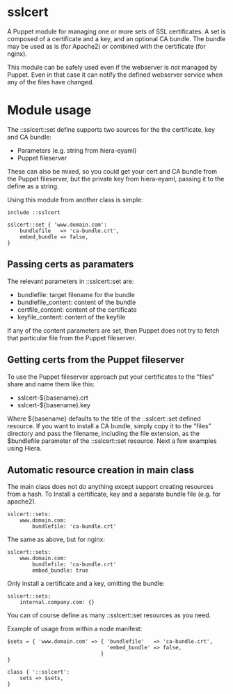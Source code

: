 # sslcert

A Puppet module for managing one or more sets of SSL certificates. A set is
composed of a certificate and a key, and an optional CA bundle. The bundle may
be used as is (for Apache2) or combined with the certificate (for nginx).

This module can be safely used even if the webserver is _not_ managed by Puppet. 
Even in that case it can notify the defined webserver service when any of the 
files have changed.

# Module usage

The ::sslcert::set define supports two sources for the the certificate, key and
CA bundle:

* Parameters (e.g. string from hiera-eyaml)
* Puppet fileserver

These can also be mixed, so you could get your cert and CA bundle from the
Puppet fileserver, but the private key from hiera-eyaml, passing it to the
define as a string.

Using this module from another class is simple:

    include ::sslcert
    
    sslcert::set { 'www.domain.com':
        bundlefile   => 'ca-bundle.crt',
        embed_bundle => false,
    }

## Passing certs as paramaters

The relevant parameters in ::sslcert::set are:

* bundlefile: target filename for the bundle
* bundlefile_content: content of the bundle
* certfile_content: content of the certificate
* keyfile_content: content of the keyfile

If any of the content parameters are set, then Puppet does not try to fetch
that particular file from the Puppet fileserver.

## Getting certs from the Puppet fileserver

To use the Puppet fileserver approach put your certificates to the "files"
share and name them like this:

* sslcert-${basename}.crt
* sslcert-${basename}.key

Where ${basename} defaults to the title of the ::sslcert::set defined resource. 
If you want to install a CA bundle, simply copy it to the "files" directory and 
pass the filename, including the file extension, as the $bundlefile parameter of 
the ::sslcert::set resource. Next a few examples using Hiera.

## Automatic resource creation in main class

The main class does not do anything except support creating resources from a
hash. To Install a certificate, key and a separate bundle file (e.g. for apache2).

    sslcert::sets:
        www.domain.com:
            bundlefile: 'ca-bundle.crt'

The same as above, but for nginx:

    sslcert::sets:
        www.domain.com:
            bundlefile: 'ca-bundle.crt'
            embed_bundle: true

Only install a certificate and a key, omitting the bundle:

    sslcert::sets:
        internal.company.com: {}

You can of course define as many ::sslcert::set resources as you need.

Example of usage from within a node manifest:

    $sets = { 'www.domain.com' => { 'bundlefile'   => 'ca-bundle.crt',
                                    'embed_bundle' => false,
                                  }
    }
    
    class { '::sslcert':
        sets => $sets,
    }
